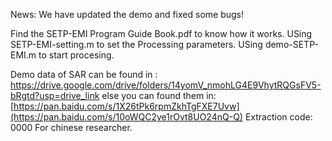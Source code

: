 News: We have updated the demo and fixed some bugs!

Find the SETP-EMI Program Guide Book.pdf to know how it works.
USing SETP-EMI-setting.m to set the Processing parameters.
USing demo-SETP-EMI.m to start procesing.

Demo data of SAR can be found in : https://drive.google.com/drive/folders/14yomV_nmohLG4E9VhytRQGsFV5-bRgtd?usp=drive_link 
else you can found them in: [https://pan.baidu.com/s/1X26tPk6rpmZkhTgFXE7Uvw](https://pan.baidu.com/s/10oWQC2ye1rOvt8UO24nQ-Q)   Extraction code: 0000  For chinese researcher.
